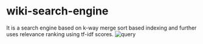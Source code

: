 # wiki-search-engine
It is a search engine based on k-way merge sort based indexing and further uses relevance ranking using tf-idf scores.
![query](https://drive.google.com/file/d/1RM1dn83S7bYc1Hv9sobcqlHnDU218Np6/view?usp=sharing)
